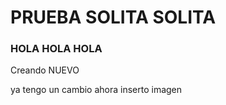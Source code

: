 # PRUEBA SOLITA SOLITA
 
 ### HOLA HOLA HOLA


 
 Creando NUEVO

ya tengo un cambio ahora inserto imagen

